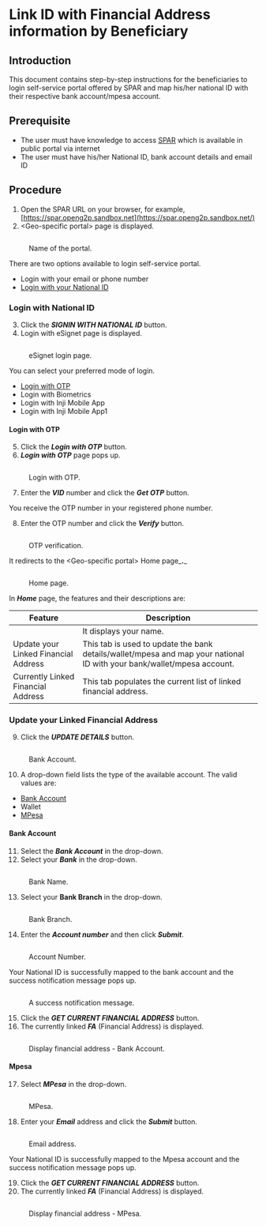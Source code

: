 # Link ID with Financial Address information by Beneficiary

## Introduction

This document contains step-by-step instructions for the beneficiaries to login self-service portal offered by SPAR and map his/her national ID with their respective bank account/mpesa account.

## Prerequisite

* The user must have knowledge to access [SPAR](../../../../deployment/openg2p-modules-deployment/spar-deployment/) which is available in public portal via internet
* The user must have his/her National ID,  bank account details and email ID

## Procedure

1. Open the SPAR URL on your browser,  for example, [https://spar.openg2p.sandbox.net](https://spar.openg2p.sandbox.net/)
2. \<Geo-specific portal> page is displayed.

<figure><img src="../../../../.gitbook/assets/login-page (1).png" alt=""><figcaption><p>Name of the portal.</p></figcaption></figure>

There are two options available to login self-service portal.

* Login with your email or phone number&#x20;
* [Login with your National ID](link-id-with-financial-address-information-by-beneficiary.md#login-with-national-id)

### Login with National ID

3. Click the _**SIGNIN WITH NATIONAL ID**_ button.
4. Login with eSignet page is displayed.

<figure><img src="../../../../.gitbook/assets/e-signet-login.png" alt=""><figcaption><p>eSignet login page.</p></figcaption></figure>

You can select your preferred mode of login.

* [Login with OTP](link-id-with-financial-address-information-by-beneficiary.md#login-with-otp)
* Login with Biometrics
* Login with Inji Mobile App
* Login with Inji Mobile App1

#### Login with OTP

5. Click the _**Login with OTP**_ button.
6. _**Login with OTP**_ page pops up.

<figure><img src="../../../../.gitbook/assets/login-otp.png" alt=""><figcaption><p>Login with OTP.</p></figcaption></figure>

7. Enter the _**VID**_ number and click the _**Get OTP**_ button.

You receive the OTP number in your registered phone number.

8. Enter the OTP number and click the _**Verify**_ button.

<figure><img src="../../../../.gitbook/assets/login-otp-verify.png" alt=""><figcaption><p>OTP verification.</p></figcaption></figure>

It redirects to the \<Geo-specific portal> Home page_**.**_

<figure><img src="../../../../.gitbook/assets/NSPAP - Home page (1).png" alt=""><figcaption><p>Home page.</p></figcaption></figure>

In _**Home**_ page, the features and their descriptions are:

| Feature                                                                            | Description                                                                                                             |
| ---------------------------------------------------------------------------------- | ----------------------------------------------------------------------------------------------------------------------- |
| <img src="../../../../.gitbook/assets/image (12).png" alt="" data-size="original"> | It displays your name.                                                                                                  |
| Update your Linked Financial Address                                               | This tab is used to update the bank details/wallet/mpesa and map your national ID with your bank/wallet/mpesa account.  |
| Currently Linked Financial Address                                                 | This tab populates the current list of linked financial address.                                                        |

### Update your Linked Financial Address

9. Click the _**UPDATE DETAILS**_ button.

<figure><img src="../../../../.gitbook/assets/update-details.png" alt=""><figcaption><p>Bank Account.</p></figcaption></figure>

10. A drop-down field lists the type of the available account. The valid values are:

* [Bank Account](link-id-with-financial-address-information-by-beneficiary.md#bank-account)
* Wallet&#x20;
* [MPesa](link-id-with-financial-address-information-by-beneficiary.md#mpesa)

#### Bank Account

11. Select the _**Bank Account**_ in the drop-down.
12. Select  your _**Bank**_ in the drop-down.

<figure><img src="../../../../.gitbook/assets/update-details-2.png" alt=""><figcaption><p>Bank Name.</p></figcaption></figure>

13. Select your **Bank Branch** in the drop-down.

<figure><img src="../../../../.gitbook/assets/update-details-3 (1).png" alt=""><figcaption><p>Bank Branch.</p></figcaption></figure>

14. Enter the _**Account number**_ and then click _**Submit**_.

<figure><img src="../../../../.gitbook/assets/update-details-4.png" alt=""><figcaption><p>Account Number.</p></figcaption></figure>

Your National ID is successfully mapped to the bank account and the success notification message pops up.

<figure><img src="../../../../.gitbook/assets/update-details-5.png" alt=""><figcaption><p>A success notification message.</p></figcaption></figure>

15. Click the _**GET CURRENT FINANCIAL ADDRESS**_ button.
16. The currently linked _**FA**_ (Financial Address) is displayed.

<figure><img src="../../../../.gitbook/assets/update-details-6.png" alt=""><figcaption><p>Display financial address - Bank Account.</p></figcaption></figure>

#### Mpesa

17. Select _**MPesa**_ in the drop-down.

<figure><img src="../../../../.gitbook/assets/update-details-mpesa.png" alt=""><figcaption><p>MPesa.</p></figcaption></figure>

18. Enter your _**Email**_ address and click the _**Submit**_ button.

<figure><img src="../../../../.gitbook/assets/e-mail address-mpesa.png" alt=""><figcaption><p>Email address.</p></figcaption></figure>

Your National ID is successfully mapped to the Mpesa account and the success notification message pops up.

19. Click the _**GET CURRENT FINANCIAL ADDRESS**_ button.
20. &#x20;The currently linked _**FA**_ (Financial Address) is displayed.

<figure><img src="../../../../.gitbook/assets/current-list-mpesa.png" alt=""><figcaption><p>Display financial address - MPesa.</p></figcaption></figure>

